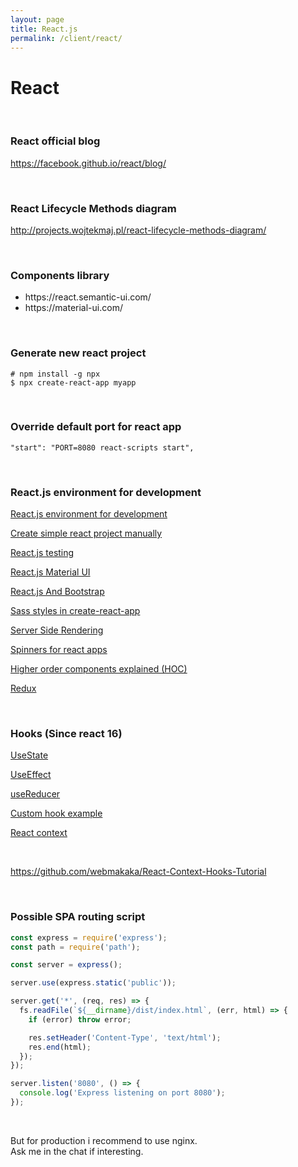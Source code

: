 ```yaml
---
layout: page
title: React.js
permalink: /client/react/
---
```


# React

<br/>

### React official blog

https://facebook.github.io/react/blog/

<br/>

### React Lifecycle Methods diagram

http://projects.wojtekmaj.pl/react-lifecycle-methods-diagram/

<br/>

### Components library

<ul>
  <li>https://react.semantic-ui.com/</li>
  <li>https://material-ui.com/</li>
</ul>

<br/>

### Generate new react project

    # npm install -g npx
    $ npx create-react-app myapp

<br/>

### Override default port for react app

```
"start": "PORT=8080 react-scripts start",
```

<br/>

### React.js environment for development

[React.js environment for development](/env/react/)

[Create simple react project manually](/client/react/create-simple-react-project-manually/)

[React.js testing](/client/react/testing/)

[React.js Material UI](/client/react/material-ui/)

[React.js And Bootstrap](https://www.youtube.com/watch?v=DyNADv8RZPs&list=PL_edDyMvX8wUK6BEeFPXdvfEgWl8RJnR_)

[Sass styles in create-react-app](https://www.youtube.com/watch?v=B_zZDa80FVo)

[Server Side Rendering](/client/react/ssr/)

[Spinners for react apps](http://www.davidhu.io/react-spinners/)

[Higher order components explained (HOC)](https://github.com/ZhangMYihua/higher-order-components-explained)

[Redux](/client/react/redux/)

<br/>

### Hooks (Since react 16)

[UseState](https://github.com/ZhangMYihua/use-state-example)

[UseEffect](https://github.com/ZhangMYihua/use-effect-example)

[useReducer](https://github.com/ZhangMYihua/useReducer-example)

[Custom hook example](https://github.com/ZhangMYihua/custom-hook-example)

[React context](https://github.com/ZhangMYihua/react-context-lesson)

<br/>

https://github.com/webmakaka/React-Context-Hooks-Tutorial

<br/>

### Possible SPA routing script

```javascript
const express = require('express');
const path = require('path');

const server = express();

server.use(express.static('public'));

server.get('*', (req, res) => {
  fs.readFile(`${__dirname}/dist/index.html`, (err, html) => {
    if (error) throw error;

    res.setHeader('Content-Type', 'text/html');
    res.end(html);
  });
});

server.listen('8080', () => {
  console.log('Express listening on port 8080');
});
```

<br/>

But for production i recommend to use nginx.  
Ask me in the chat if interesting.
